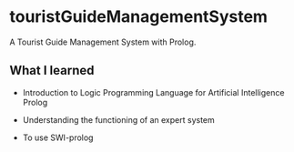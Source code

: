 # touristGuideManagementSystem


A Tourist Guide Management System with Prolog.

## What I learned

- Introduction to Logic Programming Language for Artificial Intelligence Prolog

- Understanding the functioning of an expert system

- To use SWI-prolog 
